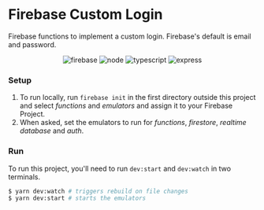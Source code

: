 # Firebase Custom Login

Firebase functions to implement a custom login. Firebase's default is email and password.

<p align="center">
<img alt="firebase" src="https://img.shields.io/badge/Firebase-039BE5?style=for-the-badge&logo=Firebase&logoColor=white" />
<img alt="node" src="https://img.shields.io/badge/node.js-6DA55F?style=for-the-badge&logo=node.js&logoColor=white"/>
<img alt="typescript" src="https://img.shields.io/badge/typescript-%23007ACC.svg?style=for-the-badge&logo=typescript&logoColor=white"/>
<img alt="express" src="https://img.shields.io/badge/express.js-%23404d59.svg?style=for-the-badge&logo=express&logoColor=%2361DAFB"/>
</p>

### Setup

1. To run locally, run `firebase init` in the first directory outside this project and select _functions_ and _emulators_ and assign it to your Firebase Project.
2. When asked, set the emulators to run for _functions_, _firestore_, _realtime database_ and _auth_.

### Run

To run this project, you'll need to run `dev:start` and `dev:watch` in two terminals.

```sh
$ yarn dev:watch # triggers rebuild on file changes
$ yarn dev:start # starts the emulators
```
